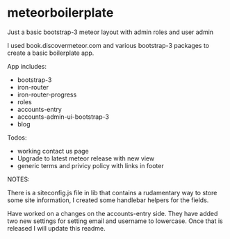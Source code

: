 meteorboilerplate
============

Just a basic bootstrap-3 meteor layout with admin roles and user admin

I used book.discovermeteor.com and various bootstrap-3 packages to create a basic boilerplate app.

App includes:

  * bootstrap-3
  * iron-router
  * iron-router-progress
  * roles
  * accounts-entry
  * accounts-admin-ui-bootstrap-3
  * blog

Todos:

  * working contact us page
  * Upgrade to latest meteor release with new view 
  * generic terms and privicy policy with links in footer

NOTES:

There is a siteconfig.js file in lib that contains a rudamentary way to store some site information, I created some handlebar helpers for the fields.

Have worked on a changes on the accounts-entry side. They have added two new settings for setting email and username to lowercase. Once that is released I will update this readme.
